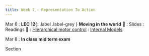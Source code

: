 ```yaml
---
title: Week 7 - Representation To Action
---
```


Mar 6
: **LEC 12**{: .label .label-grey } **Moving in the world** 🎥
    : Slides
: Readings 📖
: [Hierarchical motor control](https://canvas.harvard.edu/files/17050059/download?download_frd=1)
: [Internal Models](https://canvas.harvard.edu/files/17050063/download?download_frd=1)

Mar 8
: **In class mid term exam**

Section
